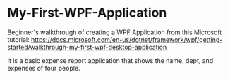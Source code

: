 # My-First-WPF-Application
Beginner's walkthrough of creating a WPF Application from this Microsoft tutorial:
https://docs.microsoft.com/en-us/dotnet/framework/wpf/getting-started/walkthrough-my-first-wpf-desktop-application

It is a basic expense report application that shows the name, dept, and expenses of four people. 
